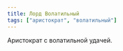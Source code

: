 ```yaml
---
title: Лорд Волатильный
tags: ["аристократ", "волатильный"]
---
```


Аристократ с волатильной удачей.